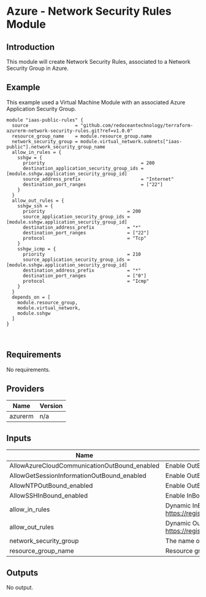 # Azure - Network Security Rules Module

## Introduction

This module will create Network Security Rules, associated to a Network Security Group in Azure.

## Example

This example used a Virtual Machine Module with an associated Azure Application Security Group.

```
module "iaas-public-rules" {
  source                 = "github.com/redoceantechnology/terraform-azurerm-network-security-rules.git?ref=v1.0.0"
  resource_group_name    = module.resource_group.name
  network_security_group = module.virtual_network.subnets["iaas-public"].network_security_group_name
  allow_in_rules = {
    sshgw = {
      priority                                   = 200
      destination_application_security_group_ids = [module.sshgw.application_security_group_id]
      source_address_prefix                      = "Internet"
      destination_port_ranges                    = ["22"]
    }
  }
  allow_out_rules = {
    sshgw_ssh = {
      priority                              = 200
      source_application_security_group_ids = [module.sshgw.application_security_group_id]
      destination_address_prefix            = "*"
      destination_port_ranges               = ["22"]
      protocol                              = "Tcp"
    }
    sshgw_icmp = {
      priority                              = 210
      source_application_security_group_ids = [module.sshgw.application_security_group_id]
      destination_address_prefix            = "*"
      destination_port_ranges               = ["0"]
      protocol                              = "Icmp"
    }
  }
  depends_on = [
    module.resource_group,
    module.virtual_network,
    module.sshgw
  ]
}
```
<br />

<!--- BEGIN_TF_DOCS --->
## Requirements

No requirements.

## Providers

| Name | Version |
|------|---------|
| azurerm | n/a |

## Inputs

| Name | Description | Type | Default | Required |
|------|-------------|------|---------|:--------:|
| AllowAzureCloudCommunicationOutBound\_enabled | Enable OutBound port 443 to AzureCloud (Priority 110) | `bool` | `false` | no |
| AllowGetSessionInformationOutBound\_enabled | Enable OutBound port 80/443 to Internet (Priority 100) | `bool` | `false` | no |
| AllowNTPOutBound\_enabled | Enable OutBound NTP (123) to Internet (Priority 120) | `bool` | `false` | no |
| AllowSSHInBound\_enabled | Enable InBound SSH from Internet (Priority 100) | `bool` | `false` | no |
| allow\_in\_rules | Dynamic InBound rules, check out https://registry.terraform.io/providers/hashicorp/azurerm/latest/docs/resources/network_security_rule | `map(any)` | `{}` | no |
| allow\_out\_rules | Dynamic OutBound rules, check out https://registry.terraform.io/providers/hashicorp/azurerm/latest/docs/resources/network_security_rule | `map(any)` | `{}` | no |
| network\_security\_group | The name of the Network Security Group that we want to attach the rule to | `string` | n/a | yes |
| resource\_group\_name | Resource group name | `string` | n/a | yes |

## Outputs

No output.

<!--- END_TF_DOCS --->